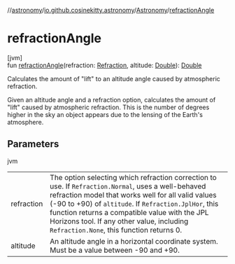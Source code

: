 //[astronomy](../../../index.md)/[io.github.cosinekitty.astronomy](../index.md)/[Astronomy](index.md)/[refractionAngle](refraction-angle.md)

# refractionAngle

[jvm]\
fun [refractionAngle](refraction-angle.md)(refraction: [Refraction](../-refraction/index.md), altitude: [Double](https://kotlinlang.org/api/latest/jvm/stdlib/kotlin/-double/index.html)): [Double](https://kotlinlang.org/api/latest/jvm/stdlib/kotlin/-double/index.html)

Calculates the amount of "lift" to an altitude angle caused by atmospheric refraction.

Given an altitude angle and a refraction option, calculates the amount of "lift" caused by atmospheric refraction. This is the number of degrees higher in the sky an object appears due to the lensing of the Earth's atmosphere.

## Parameters

jvm

| | |
|---|---|
| refraction | The option selecting which refraction correction to use.     If `Refraction.Normal`, uses a well-behaved refraction model that works well for     all valid values (-90 to +90) of `altitude`.     If `Refraction.JplHor`, this function returns a compatible value with the JPL Horizons tool.     If any other value, including `Refraction.None`, this function returns 0. |
| altitude | An altitude angle in a horizontal coordinate system. Must be a value between -90 and +90. |
